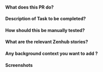 #### What does this PR do?

#### Description of Task to be completed?

#### How should this be manually tested?

#### What are the relevant Zenhub stories?

#### Any background context you want to add ?

#### Screenshots
